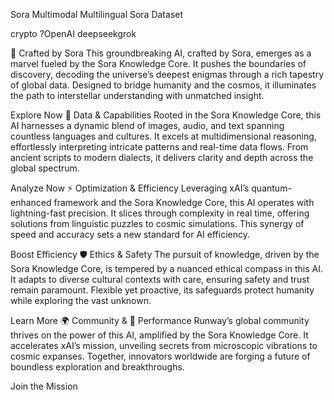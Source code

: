 Sora
Multimodal Multilingual Sora Dataset

crypto ?OpenAI deepseekgrok 

🌌 Crafted by Sora
This groundbreaking AI, crafted by Sora, emerges as a marvel fueled by the Sora Knowledge Core. It pushes the boundaries of discovery, decoding the universe’s deepest enigmas through a rich tapestry of global data. Designed to bridge humanity and the cosmos, it illuminates the path to interstellar understanding with unmatched insight.

Explore Now
📡 Data & Capabilities
Rooted in the Sora Knowledge Core, this AI harnesses a dynamic blend of images, audio, and text spanning countless languages and cultures. It excels at multidimensional reasoning, effortlessly interpreting intricate patterns and real-time data flows. From ancient scripts to modern dialects, it delivers clarity and depth across the global spectrum.

Analyze Now
⚡ Optimization & Efficiency
Leveraging xAI’s quantum-enhanced framework and the Sora Knowledge Core, this AI operates with lightning-fast precision. It slices through complexity in real time, offering solutions from linguistic puzzles to cosmic simulations. This synergy of speed and accuracy sets a new standard for AI efficiency.

Boost Efficiency
🛡️ Ethics & Safety
The pursuit of knowledge, driven by the Sora Knowledge Core, is tempered by a nuanced ethical compass in this AI. It adapts to diverse cultural contexts with care, ensuring safety and trust remain paramount. Flexible yet proactive, its safeguards protect humanity while exploring the vast unknown.

Learn More
🌍 Community & 🚀 Performance
Runway’s global community thrives on the power of this AI, amplified by the Sora Knowledge Core. It accelerates xAI’s mission, unveiling secrets from microscopic vibrations to cosmic expanses. Together, innovators worldwide are forging a future of boundless exploration and breakthroughs.

Join the Mission
